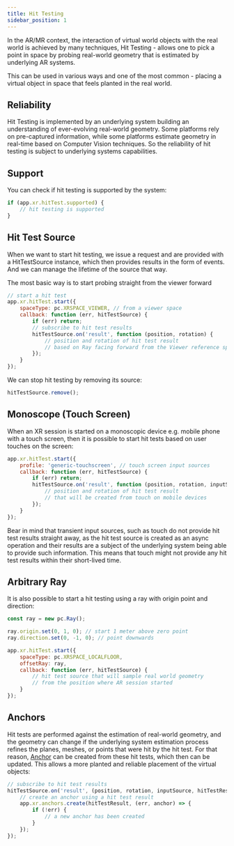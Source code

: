 ```yaml
---
title: Hit Testing
sidebar_position: 1
---
```


In the AR/MR context, the interaction of virtual world objects with the real world is achieved by many techniques, Hit Testing - allows one to pick a point in space by probing real-world geometry that is estimated by underlying AR systems.

This can be used in various ways and one of the most common - placing a virtual object in space that feels planted in the real world.

## Reliability

Hit Testing is implemented by an underlying system building an understanding of ever-evolving real-world geometry. Some platforms rely on pre-captured information, while some platforms estimate geometry in real-time based on Computer Vision techniques. So the reliability of hit testing is subject to underlying systems capabilities.

## Support

You can check if hit testing is supported by the system:

```javascript
if (app.xr.hitTest.supported) {
    // hit testing is supported
}
```

## Hit Test Source

When we want to start hit testing, we issue a request and are provided with a HitTestSource instance, which then provides results in the form of events. And we can manage the lifetime of the source that way.

The most basic way is to start probing straight from the viewer forward

```javascript
// start a hit test
app.xr.hitTest.start({
    spaceType: pc.XRSPACE_VIEWER, // from a viewer space
    callback: function (err, hitTestSource) {
        if (err) return;
        // subscribe to hit test results
        hitTestSource.on('result', function (position, rotation) {
            // position and rotation of hit test result
            // based on Ray facing forward from the Viewer reference space
        });
    }
});
```

We can stop hit testing by removing its source:

```javascript
hitTestSource.remove();
```

## Monoscope (Touch Screen)

When an XR session is started on a monoscopic device e.g. mobile phone with a touch screen, then it is possible to start hit tests based on user touches on the screen:

```javascript
app.xr.hitTest.start({
    profile: 'generic-touchscreen', // touch screen input sources
    callback: function (err, hitTestSource) {
        if (err) return;
        hitTestSource.on('result', function (position, rotation, inputSource) {
            // position and rotation of hit test result
            // that will be created from touch on mobile devices
        });
    }
});
```

Bear in mind that transient input sources, such as touch do not provide hit test results straight away, as the hit test source is created as an async operation and their results are a subject of the underlying system being able to provide such information.
This means that touch might not provide any hit test results within their short-lived time.

## Arbitrary Ray

It is also possible to start a hit testing using a ray with origin point and direction:

```javascript
const ray = new pc.Ray();

ray.origin.set(0, 1, 0); // start 1 meter above zero point
ray.direction.set(0, -1, 0); // point downwards

app.xr.hitTest.start({
    spaceType: pc.XRSPACE_LOCALFLOOR,
    offsetRay: ray,
    callback: function (err, hitTestSource) {
        // hit test source that will sample real world geometry
        // from the position where AR session started
    }
});
```

## Anchors

Hit tests are performed against the estimation of real-world geometry, and the geometry can change if the underlying system estimation process refines the planes, meshes, or points that were hit by the hit test. For that reason, [Anchor][1] can be created from these hit tests, which then can be updated. This allows a more planted and reliable placement of the virtual objects:

```javascript
// subscribe to hit test results
hitTestSource.on('result', (position, rotation, inputSource, hitTestResult) => {
    // create an anchor using a hit test result
    app.xr.anchors.create(hitTestResult, (err, anchor) => {
        if (!err) {
            // a new anchor has been created
        }
    });
});
```

[1]: /user-manual/xr/ar/anchors/